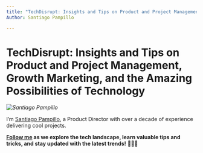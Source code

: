 ```yaml
---
title: "TechDisrupt: Insights and Tips on Product and Project Management, Growth Marketing, and the Amazing Possibilities of Technology"
Author: Santiago Pampillo

---
```

# **TechDisrupt**: Insights and Tips on Product and Project Management, Growth Marketing, and the Amazing Possibilities of Technology

*![Santiago Pampillo](https://miro.medium.com/v2/resize:fit:534/format:webp/1*UIMNRdYU_gSmc5pCT4DvoA.png "Santiago Pampillo Profile")*

I’m [Santiago Pampillo](https://www.linkedin.com/in/santiagopampillo/), a Product Director with over a decade of experience delivering cool projects.

**[Follow me](www.linkedin.com/comm/mynetwork/discovery-see-all?usecase=PEOPLE_FOLLOWS&followMember=santiagopampillo) as we explore the tech landscape, learn valuable tips and tricks, and stay updated with the latest trends!** 🚀🚀🚀
